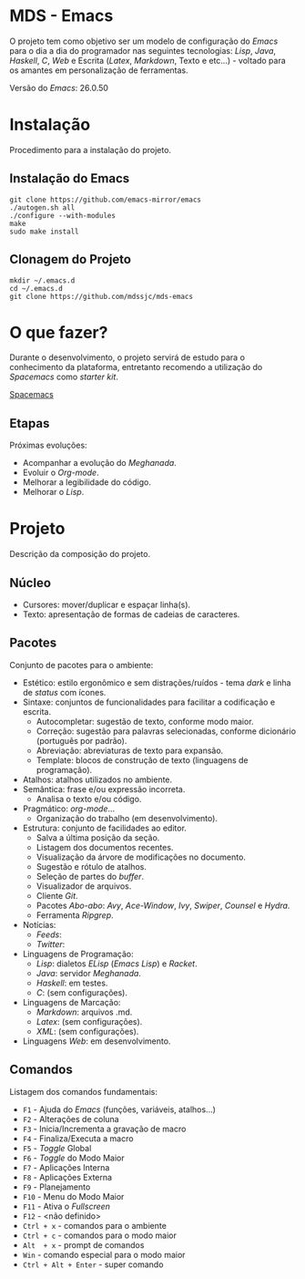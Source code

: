 # MDS - Emacs

O projeto tem como objetivo ser um modelo de configuração do *Emacs* para o dia a dia do programador nas seguintes tecnologias: *Lisp*, *Java*, *Haskell*, *C*, *Web* e Escrita (*Latex*, *Markdown*, Texto e etc...) - voltado para os amantes em personalização de ferramentas.

Versão do *Emacs*: 26.0.50

# Instalação

Procedimento para a instalação do projeto.

## Instalação do Emacs

```
git clone https://github.com/emacs-mirror/emacs
./autogen.sh all
./configure --with-modules
make
sudo make install
```

## Clonagem do Projeto

```
mkdir ~/.emacs.d
cd ~/.emacs.d
git clone https://github.com/mdssjc/mds-emacs
```

# O que fazer?

Durante o desenvolvimento, o projeto servirá de estudo para o conhecimento da plataforma, entretanto recomendo a utilização do *Spacemacs* como *starter kit*.

[Spacemacs](https://github.com/syl20bnr/spacemacs)

## Etapas

Próximas evoluções:

* Acompanhar a evolução do *Meghanada*.
* Evoluir o *Org-mode*.
* Melhorar a legibilidade do código.
* Melhorar o *Lisp*.

# Projeto

Descrição da composição do projeto.

## Núcleo

* Cursores: mover/duplicar e espaçar linha(s).
* Texto: apresentação de formas de cadeias de caracteres.

## Pacotes

Conjunto de pacotes para o ambiente:

* Estético: estilo ergonômico e sem distrações/ruídos - tema *dark* e linha de *status* com ícones.
* Sintaxe: conjuntos de funcionalidades para facilitar a codificação e escrita.
   * Autocompletar: sugestão de texto, conforme modo maior.
   * Correção: sugestão para palavras selecionadas, conforme dicionário (português por padrão).
   * Abreviação: abreviaturas de texto para expansão.
   * Template: blocos de construção de texto (linguagens de programação).
* Atalhos: atalhos utilizados no ambiente.
* Semântica: frase e/ou expressão incorreta.
   * Analisa o texto e/ou código.
* Pragmático: *org-mode*...
   * Organização do trabalho (em desenvolvimento).
* Estrutura: conjunto de facilidades ao editor.
   * Salva a última posição da seção.
   * Listagem dos documentos recentes.
   * Visualização da árvore de modificações no documento.
   * Sugestão e rótulo de atalhos.
   * Seleção de partes do *buffer*.
   * Visualizador de arquivos.
   * Cliente *Git*.
   * Pacotes *Abo-abo*: *Avy*, *Ace-Window*, *Ivy*, *Swiper*, *Counsel* e *Hydra*.
   * Ferramenta *Ripgrep*.
* Notícias:
   * *Feeds*:
   * *Twitter*:
* Linguagens de Programação:
   * *Lisp*: dialetos *ELisp* (*Emacs Lisp*) e *Racket*.
   * *Java*: servidor *Meghanada*.
   * *Haskell*: em testes.
   * *C*: (sem configurações).
* Linguagens de Marcação:
   * *Markdown*: arquivos .md.
   * *Latex*: (sem configurações).
   * *XML*: (sem configurações).
* Linguagens *Web*: em desenvolvimento.

## Comandos

Listagem dos comandos fundamentais:

* `F1` - Ajuda do *Emacs* (funções, variáveis, atalhos...)
* `F2` - Alterações de coluna
* `F3` - Inicia/Incrementa a gravação de macro
* `F4` - Finaliza/Executa a macro
* `F5` - *Toggle* Global
* `F6` - *Toggle* do Modo Maior
* `F7` - Aplicações Interna
* `F8` - Aplicações Externa
* `F9` - Planejamento
* `F10` - Menu do Modo Maior
* `F11` - Ativa o *Fullscreen*
* `F12` - <não definido>
* `Ctrl + x` - comandos para o ambiente
* `Ctrl + c` - comandos para o modo maior
* `Alt  + x` - prompt de comandos
* `Win` - comando especial para o modo maior
* `Ctrl + Alt + Enter` - super comando
